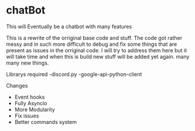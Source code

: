 # chatBot
This will Eventually be a chatbot with many features

This is a rewrite of the orriginal base code and stuff. The code got rather messy and in such more difficult to debug and fix some things that are present as issues in the orriginal code. I will try to address them here but it will take time and when this is build new stuff will be added yet again. many many new things.


Librarys required
-discord.py 
-google-api-python-client

Changes
- Event hooks
- Fully Asyncio
- More Modularity
- Fix issues
- Better commands system



